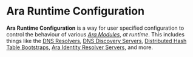 Ara Runtime Configuration
=========================

**Ara Runtime Configuration** is a way for user specified configuration
to control the behaviour of various [_Ara Modules_](/modules), _at
runtime_. This includes things like the [DNS Resolvers](https://1.1.1.1/),
[DNS Discovery Servers](https://github.com/mafintosh/dns-discovery),
[Distributed Hash Table Bootstraps](https://github.com/webtorrent/bittorrent-dht),
[Ara Identity Resolver Servers](https://github.com/arablocks/ara-identity-resolver),
and more.
